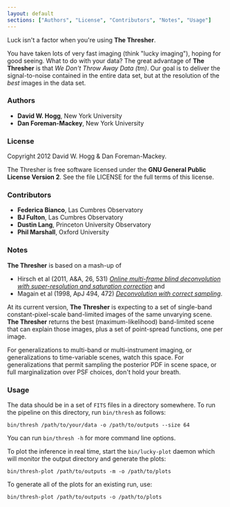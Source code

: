 ```yaml
---
layout: default
sections: ["Authors", "License", "Contributors", "Notes", "Usage"]
---
```


Luck isn't a factor when you're using **The Thresher**.

You have taken lots of very fast imaging (think "lucky imaging"),
hoping for good seeing.  What to do with your data?  The great
advantage of **The Thresher** is that *We Don't Throw Away Data (tm)*.
Our goal is to deliver the signal-to-noise contained in the entire
data set, but at the resolution of the *best* images in the data set.

### Authors

- **David W. Hogg**, New York University
- **Dan Foreman-Mackey**, New York University

### License

Copyright 2012 David W. Hogg & Dan Foreman-Mackey.

The Thresher is free software licensed under the **GNU General Public
License Version 2**.  See the file LICENSE for the full terms of this
license.

### Contributors

- **Federica Bianco**, Las Cumbres Observatory
- **BJ Fulton**, Las Cumbres Observatory
- **Dustin Lang**, Princeton University Observatory
- **Phil Marshall**, Oxford University

### Notes

**The Thresher** is based on a mash-up of

- Hirsch et al (2011, A&A, 26, 531) *[Online multi-frame blind deconvolution
  with super-resolution and saturation correction](http://adsabs.harvard.edu/abs/2011A%26A...531A...9H>)* and
- Magain et al (1998, ApJ 494, 472) *[Deconvolution with correct sampling](http://adsabs.harvard.edu/abs/1998ApJ...494..472M)*.

At its current version, **The Thresher** is expecting to a set of
single-band constant-pixel-scale band-limited images of the same
unvarying scene.  **The Thresher** returns the best
(maximum-likelihood) band-limited scene that can explain those images,
plus a set of point-spread functions, one per image.

For generalizations to multi-band or multi-instrument imaging, or
generalizations to time-variable scenes, watch this space.  For
generalizations that permit sampling the posterior PDF in scene space,
or full marginalization over PSF choices, don't hold your breath.

### Usage

The data should be in a set of `FITS` files in a directory somewhere.
To run the pipeline on this directory, run `bin/thresh` as follows:

```
bin/thresh /path/to/your/data -o /path/to/outputs --size 64
```

You can run `bin/thresh -h` for more command line options.

To plot the inference in real time, start the `bin/lucky-plot` daemon
which will monitor the output directory and generate the plots:

```
bin/thresh-plot /path/to/outputs -m -o /path/to/plots
```

To generate all of the plots for an existing run, use:

```
bin/thresh-plot /path/to/outputs -o /path/to/plots
```
